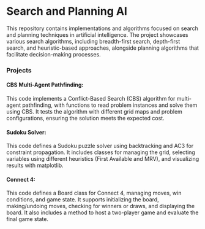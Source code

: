 # Search and Planning AI
This repository contains implementations and algorithms focused on search and planning techniques in artificial intelligence. The project showcases various search algorithms, including breadth-first search, depth-first search, and heuristic-based approaches, alongside planning algorithms that facilitate decision-making processes.

### Projects

#### CBS Multi-Agent Pathfinding: 
This code implements a Conflict-Based Search (CBS) algorithm for multi-agent pathfinding, with functions to read problem instances and solve them using CBS. It tests the algorithm with different grid maps and problem configurations, ensuring the solution meets the expected cost.

#### Sudoku Solver: 
This code defines a Sudoku puzzle solver using backtracking and AC3 for constraint propagation. It includes classes for managing the grid, selecting variables using different heuristics (First Available and MRV), and visualizing results with matplotlib.

#### Connect 4:
This code defines a Board class for Connect 4, managing moves, win conditions, and game state. It supports initializing the board, making/undoing moves, checking for winners or draws, and displaying the board. It also includes a method to host a two-player game and evaluate the final game state.
